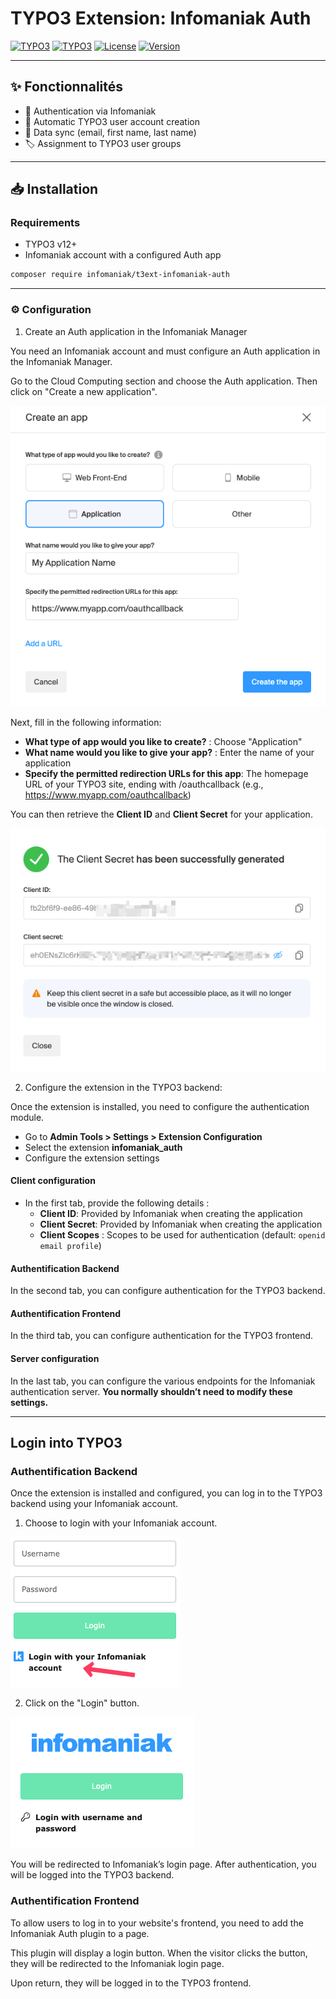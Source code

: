 # TYPO3 Extension: Infomaniak Auth
[![TYPO3](https://img.shields.io/badge/TYPO3-12-orange.svg)](https://typo3.org/)
[![TYPO3](https://img.shields.io/badge/TYPO3-13-orange.svg)](https://typo3.org/)
[![License](https://img.shields.io/badge/License-GPLv3-blue.svg)](LICENSE)
[![Version](https://img.shields.io/badge/Version-1.0.0-green.svg)](ext_emconf.php)

---

## ✨ Fonctionnalités
- 🔐 Authentication via Infomaniak
- 👥 Automatic TYPO3 user account creation
- 🔄 Data sync (email, first name, last name)
- 🏷️ Assignment to TYPO3 user groups

---
## 📥 Installation

### Requirements
- TYPO3 v12+
- Infomaniak account with a configured Auth app

```bash
composer require infomaniak/t3ext-infomaniak-auth
```

---
### ⚙️ Configuration

1. Create an Auth application in the Infomaniak Manager

You need an Infomaniak account and must configure an Auth application in the Infomaniak Manager.

Go to the Cloud Computing section and choose the Auth application. Then click on "Create a new application".

![NewApp.png](Resources/Public/Documentation/NewApp.png)

Next, fill in the following information:
- **What type of app would you like to create?** : Choose "Application"
- **What name would you like to give your app?** : Enter the name of your application
- **Specify the permitted redirection URLs for this app**: The homepage URL of your TYPO3 site, ending with /oauthcallback (e.g., https://www.myapp.com/oauthcallback)

You can then retrieve the **Client ID** and **Client Secret** for your application.

![ClientSecret.png](Resources/Public/Documentation/ClientSecret.png)

2. Configure the extension in the TYPO3 backend:

Once the extension is installed, you need to configure the authentication module.

- Go to **Admin Tools > Settings > Extension Configuration**
- Select the extension **infomaniak_auth**
- Configure the extension settings

#### Client configuration
- In the first tab, provide the following details :
  - **Client ID**: Provided by Infomaniak when creating the application
  - **Client Secret**: Provided by Infomaniak when creating the application
  - **Client Scopes** : Scopes to be used for authentication (default: `openid email profile`)

#### Authentification Backend
In the second tab, you can configure authentication for the TYPO3 backend.

#### Authentification Frontend
In the third tab, you can configure authentication for the TYPO3 frontend.

#### Server configuration
In the last tab, you can configure the various endpoints for the Infomaniak authentication server. **You normally shouldn’t need to modify these settings.**

---
## Login into TYPO3

### Authentification Backend
Once the extension is installed and configured, you can log in to the TYPO3 backend using your Infomaniak account.

1. Choose to login with your Infomaniak account.

![LoginBe1.png](Resources/Public/Documentation/LoginBe1.png)

2. Click on the "Login" button.

![LoginBe2.png](Resources/Public/Documentation/LoginBe2.png)

You will be redirected to Infomaniak’s login page. After authentication, you will be logged into the TYPO3 backend.

### Authentification Frontend

To allow users to log in to your website's frontend, you need to add the Infomaniak Auth plugin to a page.

This plugin will display a login button. When the visitor clicks the button, they will be redirected to the Infomaniak login page.

Upon return, they will be logged in to the TYPO3 frontend.


